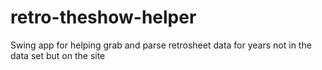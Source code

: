 # retro-theshow-helper
Swing app for helping grab and parse retrosheet data for years not in the data set but on the site
